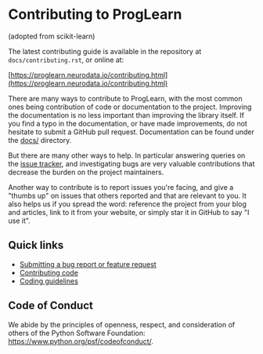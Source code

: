 Contributing to ProgLearn
======================

(adopted from scikit-learn)

The latest contributing guide is available in the repository at
`docs/contributing.rst`, or online at:

[https://proglearn.neurodata.io/contributing.html](https://proglearn.neurodata.io/contributing.html)


There are many ways to contribute to ProgLearn, with the most common ones
being contribution of code or documentation to the project. Improving the
documentation is no less important than improving the library itself. If you
find a typo in the documentation, or have made improvements, do not hesitate to
submit a GitHub pull request. Documentation can be found under the
[docs/](https://github.com/neurodata/ProgLearn/tree/main/docs) directory.

But there are many other ways to help. In particular answering queries on the
[issue tracker](https://github.com/neurodata/ProgLearn/issues), and
investigating bugs are very valuable contributions that decrease the burden on
the project maintainers.

Another way to contribute is to report issues you're facing, and give a "thumbs
up" on issues that others reported and that are relevant to you. It also helps
us if you spread the word: reference the project from your blog and articles,
link to it from your website, or simply star it in GitHub to say "I use it".

Quick links
-----------

* [Submitting a bug report or feature request](http://proglearn.neurodata.io/contributing.html#submitting-a-bug-report-or-a-feature-request)
* [Contributing code](http://proglearn.neurodata.io/contributing.html#contributing-code)
* [Coding guidelines](http://proglearn.neurodata.io/contributing.html#coding-guidelines)

Code of Conduct
---------------

We abide by the principles of openness, respect, and consideration of others
of the Python Software Foundation: https://www.python.org/psf/codeofconduct/.
